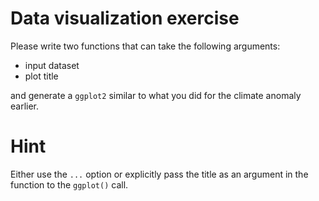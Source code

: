 
# Data visualization exercise

Please write two functions that can take the following arguments:

* input dataset
* plot title

and generate a `ggplot2` similar to what you did for the climate anomaly earlier.

# Hint

Either use the `...` option or explicitly pass the title as an argument in the function to the `ggplot()` call.